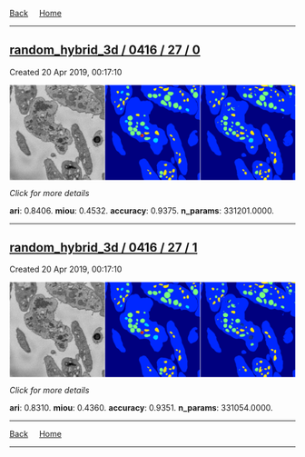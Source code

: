 
[Back](..)&nbsp;&nbsp;&nbsp;&nbsp;&nbsp;[Home](https://leapmanlab.github.io/snapshots)

---

<div class="summary"><a href="0"><h2>random_hybrid_3d / 0416 / 27 / 0</h2></a><p>Created 20 Apr 2019, 00:17:10
</p><a href="0"><img src="0/media/summary.png" align="center"></a><p>
<i>Click for more details</i>
</p></div>

**ari**: 0.8406. **miou**: 0.4532. **accuracy**: 0.9375. **n_params**: 331201.0000. 

---

<div class="summary"><a href="1"><h2>random_hybrid_3d / 0416 / 27 / 1</h2></a><p>Created 20 Apr 2019, 00:17:10
</p><a href="1"><img src="1/media/summary.png" align="center"></a><p>
<i>Click for more details</i>
</p></div>

**ari**: 0.8310. **miou**: 0.4360. **accuracy**: 0.9351. **n_params**: 331054.0000. 

---

[Back](..)&nbsp;&nbsp;&nbsp;&nbsp;&nbsp;[Home](https://leapmanlab.github.io/snapshots)

---
